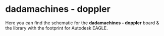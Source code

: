 # dadamachines - doppler

Here you can find the schematic for the **dadamachines - doppler** board & the library with the footprint for Autodesk EAGLE.
